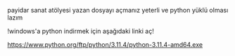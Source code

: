 payidar sanat atölyesi yazan dosyayı açmanız yeterli ve python yüklü olması lazım

!windows'a python indirmek için aşağıdaki linki aç!

https://www.python.org/ftp/python/3.11.4/python-3.11.4-amd64.exe
